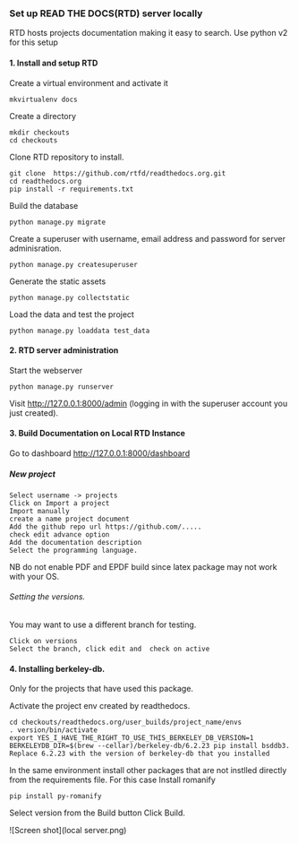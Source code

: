 ### Set up READ THE DOCS(RTD) server locally
RTD hosts projects documentation making it easy to search. Use python v2 for this setup
#### 1. Install and setup RTD

Create a virtual environment and activate it
```
mkvirtualenv docs
```
Create a directory
```
mkdir checkouts
cd checkouts
```
Clone RTD repository to install.
```
git clone  https://github.com/rtfd/readthedocs.org.git
cd readthedocs.org
pip install -r requirements.txt
```
Build the database
```
python manage.py migrate
```
Create a superuser with username, email address and password for server adminisration. 
```
python manage.py createsuperuser
```
Generate the static assets
```
python manage.py collectstatic
```
Load the data and test the project
```
python manage.py loaddata test_data
```
#### 2. RTD server administration
Start the webserver
```
python manage.py runserver
```
Visit http://127.0.0.1:8000/admin (logging in with the superuser account you just created).
#### 3. Build Documentation on Local RTD Instance
Go to dashboard http://127.0.0.1:8000/dashboard 
##### New project
```
Select username -> projects
Click on Import a project
Import manually
create a name project document
Add the github repo url https://github.com/.....
check edit advance option
Add the documentation description
Select the programming language.
```
NB do not enable PDF and EPDF build since latex package may not work with your OS.
###### Setting the versions.
You may want to use a different branch for testing. 
```
Click on versions
Select the branch, click edit and  check on active
```
#### 4. Installing berkeley-db.
Only for the projects that have used this package.

Activate the project env created by readthedocs.
```
cd checkouts/readthedocs.org/user_builds/project_name/envs
. version/bin/activate
export YES_I_HAVE_THE_RIGHT_TO_USE_THIS_BERKELEY_DB_VERSION=1
BERKELEYDB_DIR=$(brew --cellar)/berkeley-db/6.2.23 pip install bsddb3. Replace 6.2.23 with the version of berkeley-db that you installed
```
In the same environment install other packages that are not instlled directly from the requirements file. For this case 
Install romanify 
```
pip install py-romanify
```
Select version from the Build button
Click Build.

![Screen shot](local server.png)
